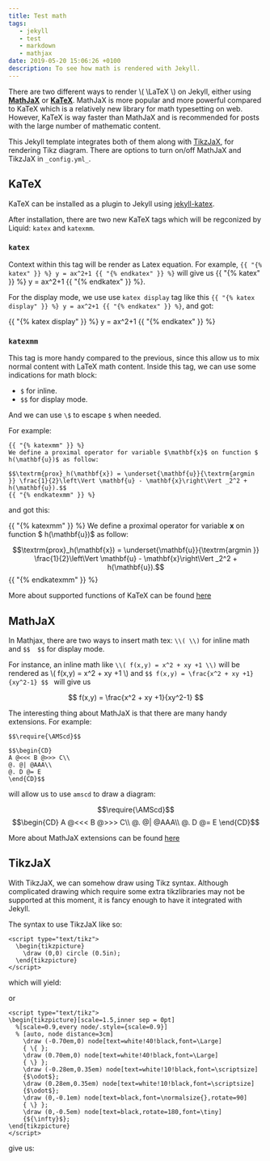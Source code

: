 ```yaml
---
title: Test math
tags: 
   - jekyll 
   - test
   - markdown
   - mathjax
date: 2019-05-20 15:06:26 +0100
description: To see how math is rendered with Jekyll.
---
```


There are two different ways to render \\( \LaTeX \\) on Jekyll, either using [**MathJaX**](https://www.mathjax.org) or [**KaTeX**](https://katex.org).
MathJaX is more popular and more powerful compared to KaTeX which is a relatively new library for math typesetting on web. 
However, KaTeX is way faster than MathJaX and is recommended for posts with the large number of mathematic content.

This Jekyll template integrates both of them along with [TikzJaX](https://github.com/kisonecat/tikzjax), for rendering Tikz diagram.
There are options to turn on/off MathJaX and TikzJaX in `_config.yml_`.

## KaTeX
KaTeX can be installed as a plugin to Jekyll using [jekyll-katex](https://github.com/linjer/jekyll-katex).

After installation, there are two new KaTeX tags which will be regconized by Liquid: `katex` and `katexmm`.

### `katex`
Context within this tag will be render as Latex equation.
For example, `{{ "{% katex" }} %} y = ax^2+1 {{ "{% endkatex" }} %}` will give us 
{{ "{% katex" }} %} y = ax^2+1 {{ "{% endkatex" }} %}.

For the display mode, we use use `katex display` tag like this  `{{ "{% katex display" }} %} y = ax^2+1 {{ "{% endkatex" }} %}`, and got:

{{ "{% katex display" }} %} y = ax^2+1 {{ "{% endkatex" }} %}

### `katexmm`
This tag is more handy compared to the previous, since this allow us to mix normal content with LaTeX math content.
Inside this tag, we can use some indications for math block:
 + `$` for inline.
 + `$$` for display mode.

And we can use `\$` to escape `$` when needed.

For example:
```
{{ "{% katexmm" }} %}
We define a proximal operator for variable $\mathbf{x}$ on function $ h(\mathbf{u})$ as follow: 

$$\textrm{prox}_h(\mathbf{x}) = \underset{\mathbf{u}}{\textrm{argmin }} \frac{1}{2}\left\Vert \mathbf{u} - \mathbf{x}\right\Vert _2^2 + h(\mathbf{u}).$$
{{ "{% endkatexmm" }} %}
```
and got this:

{{ "{% katexmm" }} %}
We define a proximal operator for variable $\mathbf{x}$ on function $ h(\mathbf{u})$ as follow: 

$$\textrm{prox}_h(\mathbf{x}) = \underset{\mathbf{u}}{\textrm{argmin }} \frac{1}{2}\left\Vert \mathbf{u} - \mathbf{x}\right\Vert _2^2 + h(\mathbf{u}).$$
{{ "{% endkatexmm" }} %}

More about supported functions of KaTeX can be found [here](https://katex.org/docs/supported.html)

## MathJaX
In Mathjax, there are two ways to insert math tex: `\\( \\)` for inline math and `$$  $$` for display mode.

For instance, an inline math like `\\( f(x,y) = x^2 + xy +1 \\)` will be rendered as 
\\( f(x,y) = x^2 + xy +1 \\)
and `$$ f(x,y) = \frac{x^2 + xy +1}{xy^2-1} $$ ` will give us

$$ f(x,y) = \frac{x^2 + xy +1}{xy^2-1} $$

The interesting thing about MathJaX is that there are many handy extensions.
For example:
```
$$\require{\AMScd}$$

$$\begin{CD}
A @<<< B @>>> C\\
@. @| @AAA\\
@. D @= E
\end{CD}$$
```

will allow us to use `amscd` to draw a diagram:

$$\require{\AMScd}$$
$$\begin{CD}
A @<<< B @>>> C\\
@. @| @AAA\\
@. D @= E
\end{CD}$$

More about MathJaX extensions can be found [here](http://docs.mathjax.org/en/latest/tex.html#tex-and-latex-extensions)

## TikzJaX

With TikzJaX, we can somehow draw using Tikz syntax. Although complicated drawing which require some extra tikzlibraries may not be supported at this moment, it is fancy enough to have it integrated with Jekyll.

The syntax to use TikzJaX like so:
```
<script type="text/tikz">
  \begin{tikzpicture}
    \draw (0,0) circle (0.5in);
  \end{tikzpicture}
</script>
```
which will yield:

<script type="text/tikz">
  \begin{tikzpicture}
    \draw (0,0) circle (0.5in);
  \end{tikzpicture}
</script>

or 
```
<script type="text/tikz">
\begin{tikzpicture}[scale=1.5,inner sep = 0pt]
  %[scale=0.9,every node/.style={scale=0.9}]
  % [auto, node distance=3cm]
    \draw (-0.70em,0) node[text=white!40!black,font=\Large]
    { \{ };
    \draw (0.70em,0) node[text=white!40!black,font=\Large]
    { \} };
    \draw (-0.28em,0.35em) node[text=white!10!black,font=\scriptsize]
    {$\odot$};
    \draw (0.28em,0.35em) node[text=white!10!black,font=\scriptsize]
    {$\odot$};
    \draw (0,-0.1em) node[text=black,font=\normalsize{},rotate=90]
    { \} };
    \draw (0,-0.5em) node[text=black,rotate=180,font=\tiny]
    {${\infty}$};
\end{tikzpicture}
</script>
```
give us:

<script type="text/tikz">
\begin{tikzpicture}[scale=1.5,inner sep = 0pt]
  %[scale=0.9,every node/.style={scale=0.9}]
  % [auto, node distance=3cm]
    \draw (-0.70em,0) node[text=white!40!black,font=\Large]
    { \{ };
    \draw (0.70em,0) node[text=white!40!black,font=\Large]
    { \} };
    \draw (-0.28em,0.35em) node[text=white!10!black,font=\scriptsize]
    {$\odot$};
    \draw (0.28em,0.35em) node[text=white!10!black,font=\scriptsize]
    {$\odot$};
    \draw (0,-0.1em) node[text=black,font=\normalsize{},rotate=90]
    { \} };
    \draw (0,-0.5em) node[text=black,rotate=180,font=\tiny]
    {${\infty}$};
\end{tikzpicture}
</script>

